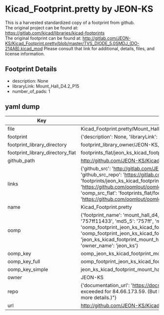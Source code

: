 # Kicad_Footprint.pretty by JEON-KS  
This is a harvested standardized copy of a footprint from github.  
The original project can be found at:  
https://gitlab.com/kicad/libraries/kicad-footprints  
The original footprint can be found at:
http://gitlab.com/JEON-KS/Kicad_Footprint.pretty/blob/master/TVS_DIODE_5.0SMDJ_(DO-214AB).kicad_mod
Please consult that link for additional, details, files, and license information.  
## Footprint Details
* description: None  
* libraryLink: Mount_Hall_D4.2_P15  
* number_of_pads: 1  
## yaml dump  
| Key | Value |  
| --- | --- |  
| file | Kicad_Footprint.pretty/Mount_Hall_D4.2_P15.kicad_mod |  
| footprint | {'description': None, 'libraryLink': 'Mount_Hall_D4.2_P15', 'number_of_pads': 1} |  
| footprint_library_directory | footprint_library_owner/JEON-KS_Kicad_Footprint.pretty |  
| footprint_library_directory_flat | footprints_flat/jeon_ks_kicad_footprint_mount_hall_d4_2_p15/working |  
| github_path | http://github.com/JEON-KS/Kicad_Footprint.pretty/blob/master/Mount_Hall_D4.2_P15.kicad_mod |  
| links | {'github_src': 'http://gitlab.com/JEON-KS/Kicad_Footprint.pretty/blob/master/TVS_DIODE_5.0SMDJ_(DO-214AB).kicad_mod', 'github_src_repo': 'https://gitlab.com/kicad/libraries/kicad-footprints', 'oomp_bot': 'footprints/jeon_ks_kicad_footprint_mount_hall_d4_2_p15/working', 'oomp_bot_github': 'https://github.com/oomlout/oomlout_oomp_footprint_bot/tree/main/footprints/jeon_ks_kicad_footprint_mount_hall_d4_2_p15/working', 'oomp_src_flat': 'footprints_flat/footprints_flat/jeon_ks_kicad_footprint_mount_hall_d4_2_p15/working', 'oomp_src_flat_github': 'https://github.com/oomlout/oomlout_oomp_footprint_src/tree/main/footprints_flat/jeon_ks_kicad_footprint_mount_hall_d4_2_p15/working'} |  
| name | Kicad_Footprint.pretty |  
| oomp | {'footprint_name': 'mount_hall_d4_2_p15', 'library_name': 'kicad_footprint', 'md5': '757ff114334ddc7007784ec368c14366', 'md5_10': '757ff11433', 'md5_5': '757ff', 'md5_6': '757ff1', 'oomp_key': 'oomp_jeon_ks_kicad_footprint_mount_hall_d4_2_p15', 'oomp_key_extra': 'oomp_footprint_jeon_ks_kicad_footprint_mount_hall_d4_2_p15', 'oomp_key_full': 'oomp_footprint_jeon_ks_kicad_footprint_mount_hall_d4_2_p15_757ff1', 'oomp_key_simple': 'jeon_ks_kicad_footprint_mount_hall_d4_2_p15', 'original_filename': 'Kicad_Footprint.pretty/Mount_Hall_D4.2_P15.kicad_mod', 'owner_name': 'jeon_ks'} |  
| oomp_key | oomp_jeon_ks_kicad_footprint_mount_hall_d4_2_p15 |  
| oomp_key_full | oomp_footprint_jeon_ks_kicad_footprint_mount_hall_d4_2_p15 |  
| oomp_key_simple | jeon_ks_kicad_footprint_mount_hall_d4_2_p15 |  
| owner | JEON-KS |  
| repo | {'documentation_url': 'https://docs.github.com/rest/overview/resources-in-the-rest-api#rate-limiting', 'message': "API rate limit exceeded for 84.66.173.59. (But here's the good news: Authenticated requests get a higher rate limit. Check out the documentation for more details.)"} |  
| url | http://github.com/JEON-KS/Kicad_Footprint.pretty |  

